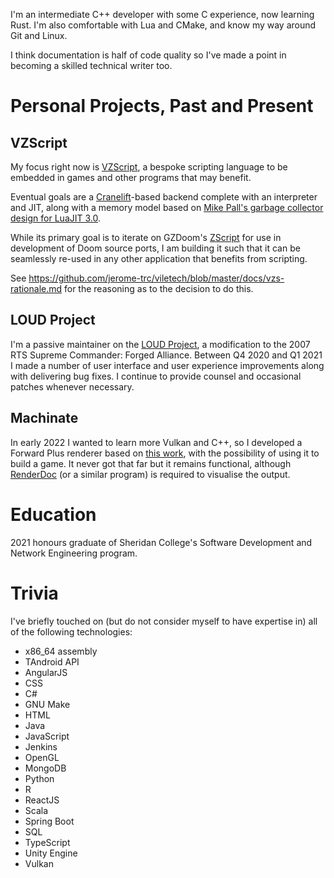 I'm an intermediate C++ developer with some C experience, now learning Rust. I'm also comfortable with Lua and CMake, and know my way around Git and Linux.

I think documentation is half of code quality so I've made a point in becoming a skilled technical writer too.

# Personal Projects, Past and Present

## VZScript

My focus right now is [VZScript](https://github.com/jerome-trc/viletech/blob/master/spec/vzs-spec.md), a bespoke scripting language to be embedded in games and other programs that may benefit.

Eventual goals are a [Cranelift](https://github.com/bytecodealliance/wasmtime/tree/main/cranelift)-based backend complete with an interpreter and JIT, along with a memory model based on [Mike Pall's garbage collector design for LuaJIT 3.0](https://web.archive.org/web/20220826233802/http://wiki.luajit.org/New-Garbage-Collector).

While its primary goal is to iterate on GZDoom's [ZScript](https://zdoom.org/wiki/ZScript) for use in development of Doom source ports, I am building it such that it can be seamlessly re-used in any other application that benefits from scripting.

See https://github.com/jerome-trc/viletech/blob/master/docs/vzs-rationale.md for the reasoning as to the decision to do this.

## LOUD Project

I'm a passive maintainer on the [LOUD Project](https://github.com/LOUD-Project/Git-LOUD), a modification to the 2007 RTS Supreme Commander: Forged Alliance. Between Q4 2020 and Q1 2021 I made a number of user interface and user experience improvements along with delivering bug fixes. I continue to provide counsel and occasional patches whenever necessary.

## Machinate

In early 2022 I wanted to learn more Vulkan and C++, so I developed a Forward Plus renderer based on [this work](https://github.com/WindyDarian/Vulkan-Forward-Plus-Renderer), with the possibility of using it to build a game. It never got that far but it remains functional, although [RenderDoc](https://renderdoc.org/) (or a similar program) is required to visualise the output.

# Education

2021 honours graduate of Sheridan College's Software Development and Network Engineering program.

# Trivia

I've briefly touched on (but do not consider myself to have expertise in) all of the following technologies:
- x86_64 assembly
- TAndroid API
- AngularJS
- CSS
- C#
- GNU Make
- HTML
- Java
- JavaScript
- Jenkins
- OpenGL
- MongoDB
- Python
- R
- ReactJS
- Scala
- Spring Boot
- SQL
- TypeScript
- Unity Engine
- Vulkan
